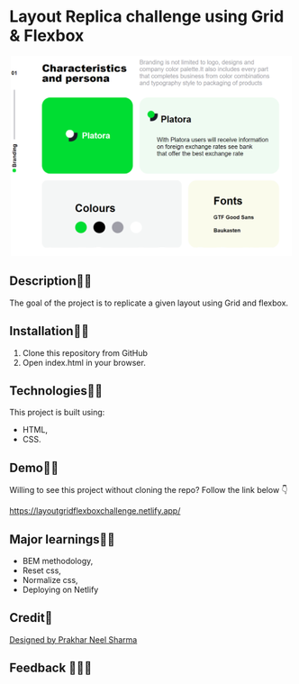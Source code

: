 # Layout Replica challenge using Grid & Flexbox
<p align="center">
  <img width="500" src="./images/screenshot.png"/>
</p>

## Description:woman_teacher:
The goal of the project is to replicate a given layout using Grid and flexbox.

## Installation:man_mechanic:
1. Clone this repository from GitHub
2. Open index.html in your browser.

## Technologies:man_technologist:
This project is built using:
- HTML,
- CSS.

## Demo:dancing_men:
Willing to see this project without cloning the repo? Follow the link below :point_down: 

https://layoutgridflexboxchallenge.netlify.app/

## Major learnings:woman_student:
- BEM methodology,
- Reset css,
- Normalize css,
- Deploying on Netlify

## Credit:clap:
[Designed by Prakhar Neel Sharma](https://dribbble.com/shots/14265057-Platora-branding-material-on-BEHANCE)

## Feedback  :see_no_evil::hear_no_evil::speak_no_evil: 
